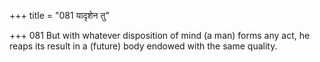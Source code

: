 +++
title = "081 यादृशेन तु"

+++
081	But with whatever disposition of mind (a man) forms any act, he reaps its result in a (future) body endowed with the same quality.